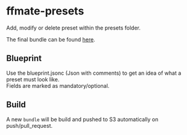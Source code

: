 # ffmate-presets

Add, modify or delete preset within the presets folder. 

The final bundle can be found [here](https://earth.ffmate.io/_presets/index.json).

## Blueprint

Use the blueprint.jsonc (Json with comments) to get an idea of what a preset must look like. \
Fields are marked as mandatory/optional.

## Build

A new  `bundle` will be build and pushed to S3 automatically on push/pull_request.
